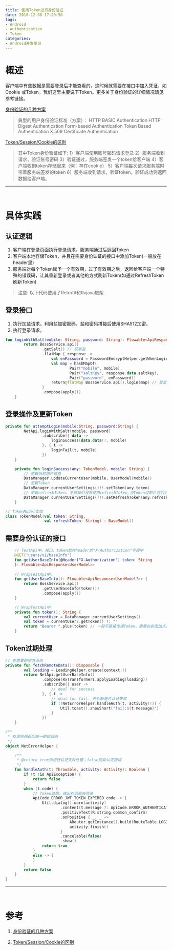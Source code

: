 ```yaml
---
title: 使用Token进行身份验证
date: 2018-12-08 17:20:50
tags:
- Android
- Authentication
- Token
categories:
- Android开发笔记
---
```


# 概述

客户端中有些数据是需要登录后才能查看的，这时候就需要在接口中加入凭证，如Cookie 或Token。我们这里主要说下Token。更多关于身份验证的详细情况请见参考链接。

[身份验证的几种方案](https://www.jianshu.com/p/eaf9197abb6b)

> 典型的用户身份验证标准（方案）：
> HTTP BASIC Authentication
> HTTP Digest Authentication
> Form-based Authentication
> Token Based Authentication
> X.509 Certificate Authentication

[Token/Session/Cookie的区别](https://www.jianshu.com/p/5ac166c5fe76)

>其中Token身份验证如下:
>1）客户端使用账号密码请求登录
>2）服务端收到请求，验证账号密码
>3）验证通过，服务端签发一个token给客户端
>4）客户端收到token存储起来（例：存在cookie）
>5）客户端每次请求服务端时带着服务端签发的token
>6）服务端收到请求，验证token。验证成功则返回数据给客户端。

----

<br>

# 具体实践

## 认证逻辑

1. 客户端在登录页面执行登录请求，服务端通过后返回Token
2. 客户端本地存储Token，并且在需要身份认证的接口中添加Token(一般放在header里)
3. 服务端对每个Token赋予一个有效期，过了有效期之后，返回给客户端一个特殊的错误码，让其重新登录或者其他的方式刷新Token(如通过RefreshToken刷新Token)

>注意: 以下代码使用了Retrofit和Rxjava框架

## 登录接口

1. 执行加盐请求。利用盐加密密码，盐和密码拼接后使用SHA512加密。
2. 执行登录请求。

```kotlin
fun loginWithSalt(mobile: String, password: String): Flowable<ApiResponse<TokenModel?>> {
        return BossService.api()
                .getSalt() // 获取盐
                .flatMap { response ->
                    val enPassword = PasswordEncryptHelper.getWhenLogin(password, response.data!!.salt) // 加密
                    val map = hashMapOf(
                            Pair("mobile", mobile),
                            Pair("saltKey", response.data.saltkey),
                            Pair("password", enPassword))
                    return@flatMap BossService.api().login(map) // 登录
                }
                .compose(apply())
    }
```

## 登录操作及更新Token

```kotlin
private fun attemptLogin(mobile:String, password:String) {
        NetApi.loginWithSalt(mobile, password)
                .subscribe({ data ->
                    loginSuccess(data.data!!, mobile)
                }, { t ->
                    loginFail(t, mobile)
                })
    }

    private fun loginSuccess(any: TokenModel, mobile: String) {
	    // 更新当前用户信息
        DataManager.updateCurrentUser(mobile, UserModel(mobile))
        // 更新Token
        DataManager.currentUserSettings()!!.setToken(any.token)
		// 更新refreshToken。不过我们没有使用refreshToken,当Token过期后我们会提示用户去登录。        
        DataManager.currentUserSettings()!!.setRefreshToken(any.refreshToken)
    }

// TokenModel实体
class TokenModel(val token: String,
                 val refreshToken: String) : BaseModel()
```

## 需要身份认证的接口

```kotlin
	// TestApi中。接口，token放在header的"X-Authorization"字段中
    @GET("users/v1/baseInfo")
    fun getUserBaseInfo(@Header("X-Authorization") token: String
    ): Flowable<ApiResponse<UserModel>>
	
	// WrapTestApi中。
    fun getUserBaseInfo(): Flowable<ApiResponse<UserModel?>> {
        return BossService.api()
                .getUserBaseInfo(token())
                .compose(apply())
    }

	// WrapTestApi中
    private fun token(): String {
        val currentUser = DataManager.currentUserSettings()
        val token = currentUser?.getToken() ?: ""
        return "Bearer ".plus(token) // 一般不直接传递Token，需要在前面加点盐，为了简单起见，我们的项目固定写了一个字符串。
    }
```

## Token过期处理

```kotlin
// 在需要的地方调用
private fun fetchRemoteData(): Disposable {
        val loading = LoadingHelper.create(context!!)
        return NetApi.getUserBaseInfo()
                .compose(RxTransformers.applyLoading(loading))
                .subscribe({ user ->
	                // deal for success 
                }, { t ->
	                // deal for fail. 先判断是否认证失败
                    if (!NetErrorHelper.handleAuth(t, activity!!)) {
                        Util.toast().showShort("fail:${t.message}")
                    }
                })
    }

/**
 * 处理网络返回统一的错误码
 */
object NetErrorHelper {

    /**
     * @return true则进行认证失败处理；false则非认证错误
     */
    fun handleAuth(t: Throwable, activity: Activity): Boolean {
        if (t !is ApiException) {
            return false
        }
        when (t.code) {
	        // Token过期，弹出对话框去登录
            ApiCode.ERROR_JWT_TOKEN_EXPIRED.code -> {
                Util.dialog().warn(activity)
                        .content(t.message ?: ApiCode.ERROR_AUTHENTICATION_FAILED.description)
                        .positiveText(R.string.common_confirm)
                        .onPositive { _, _ ->
                            ARouter.getInstance().build(RouteTable.LOGIN).navigation()
                            activity.finish()
                        }
                        .cancelable(false)
                        .show()
                return true
            }
            else -> {
            }
        }
        return false
    }
}
```



----

<br>

# 参考

1. [身份验证的几种方案](https://www.jianshu.com/p/eaf9197abb6b)

2. [Token/Session/Cookie的区别](https://www.jianshu.com/p/5ac166c5fe76)
